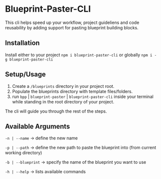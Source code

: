 # Blueprint-Paster-CLI

This cli helps speed up your workflow, project guideliens and code reusability by adding support for pasting blueprint building blocks.

## Installation

Install either to your project `npm i blueprint-paster-cli` or globally `npm i -g blueprint-paster-cli`

## Setup/Usage

1. Create a `/blueprints` directory in your project root.
2. Populate the blueprints directory with template files/folders.
3. run `bpp` | `blueprint-paster` | `blueprint-paster-cli` inside your terminal while standing in the root directory of your project.

The cli will guide you through the rest of the steps.

## Available Arguments

`-n | --name` -> define the new name

`-p | --path` -> define the new path to paste the blueprint into (from current working directory)

`-b | --blueprint` -> specify the name of the blueprint you want to use

`-h | --help` -> lists available commands
